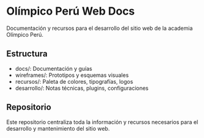 # Olímpico Perú Web Docs

Documentación y recursos para el desarrollo del sitio web de la academia Olímpico Perú.

## Estructura
- docs/: Documentación y guías
- wireframes/: Prototipos y esquemas visuales
- recursos/: Paleta de colores, tipografías, logos
- desarrollo/: Notas técnicas, plugins, configuraciones

## Repositorio
Este repositorio centraliza toda la información y recursos necesarios para el desarrollo y mantenimiento del sitio web.
